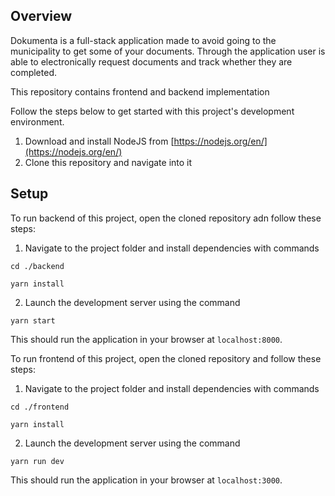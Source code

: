 ## Overview
Dokumenta is a full-stack application made to avoid going to the municipality to get some of your documents. Through the application user is able to electronically request documents and track whether they are completed.

This repository contains frontend and backend implementation

Follow the steps below to get started with this project's development environment.
1. Download and install NodeJS from [https://nodejs.org/en/](https://nodejs.org/en/)
2. Clone this repository and navigate into it

## Setup
To run backend of this project, open the cloned repository adn follow these steps:
1. Navigate to the project folder and install dependencies with commands
````
cd ./backend
````
````
yarn install
````
2. Launch the development server using the command
````
yarn start
````
This should run the application in your browser at `localhost:8000`.

To run frontend of this project, open the cloned repository and follow these steps:
1. Navigate to the project folder and install dependencies with commands
````
cd ./frontend
````
````
yarn install
````
2. Launch the development server using the command
````
yarn run dev
````
This should run the application in your browser at `localhost:3000`.
